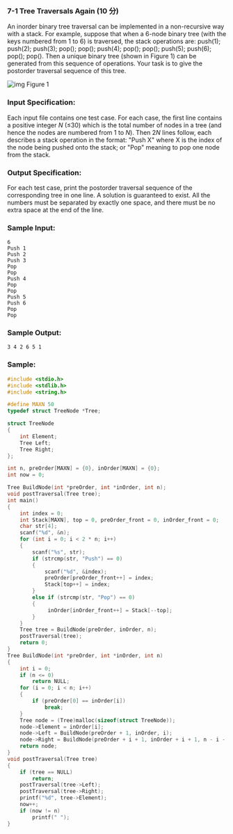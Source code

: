 ### 7-1 Tree Traversals Again (10 分)

An inorder binary tree traversal can be implemented in a non-recursive way with a stack. For example, suppose that when a 6-node binary tree (with the keys numbered from 1 to 6) is traversed, the stack operations are: push(1); push(2); push(3); pop(); pop(); push(4); pop(); pop(); push(5); push(6); pop(); pop(). Then a unique binary tree (shown in Figure 1) can be generated from this sequence of operations. Your task is to give the postorder traversal sequence of this tree.

![img](https://images.ptausercontent.com/30)
Figure 1

### Input Specification:

Each input file contains one test case. For each case, the first line contains a positive integer *N* (≤30) which is the total number of nodes in a tree (and hence the nodes are numbered from 1 to *N*). Then 2*N* lines follow, each describes a stack operation in the format: "Push X" where X is the index of the node being pushed onto the stack; or "Pop" meaning to pop one node from the stack.

### Output Specification:

For each test case, print the postorder traversal sequence of the corresponding tree in one line. A solution is guaranteed to exist. All the numbers must be separated by exactly one space, and there must be no extra space at the end of the line.

### Sample Input:

```in
6
Push 1
Push 2
Push 3
Pop
Pop
Push 4
Pop
Pop
Push 5
Push 6
Pop
Pop
```

### Sample Output:

```out
3 4 2 6 5 1
```

### Sample:

```c
#include <stdio.h>
#include <stdlib.h>
#include <string.h>

#define MAXN 50
typedef struct TreeNode *Tree;

struct TreeNode
{
	int Element;
	Tree Left;
	Tree Right;
};

int n, preOrder[MAXN] = {0}, inOrder[MAXN] = {0};
int now = 0;

Tree BuildNode(int *preOrder, int *inOrder, int n);
void postTraversal(Tree tree);
int main()
{
	int index = 0;
	int Stack[MAXN], top = 0, preOrder_front = 0, inOrder_front = 0;
	char str[4];
	scanf("%d", &n);
	for (int i = 0; i < 2 * n; i++)
	{
		scanf("%s", str);
		if (strcmp(str, "Push") == 0)
		{
			scanf("%d", &index);
			preOrder[preOrder_front++] = index;
			Stack[top++] = index;
		}
		else if (strcmp(str, "Pop") == 0)
		{
			 inOrder[inOrder_front++] = Stack[--top];
		}
	}
	Tree tree = BuildNode(preOrder, inOrder, n);
	postTraversal(tree);
	return 0;
}
Tree BuildNode(int *preOrder, int *inOrder, int n)
{
	int i = 0;
	if (n <= 0)
		return NULL;
	for (i = 0; i < n; i++)
	{
		if (preOrder[0] == inOrder[i])
			break;
	}
	Tree node = (Tree)malloc(sizeof(struct TreeNode));
	node->Element = inOrder[i];
	node->Left = BuildNode(preOrder + 1, inOrder, i);
	node->Right = BuildNode(preOrder + i + 1, inOrder + i + 1, n - i - 1);
	return node;
}
void postTraversal(Tree tree)
{
	if (tree == NULL)
		return;
	postTraversal(tree->Left);
	postTraversal(tree->Right);
	printf("%d", tree->Element);
	now++;
	if (now != n)
		printf(" ");
}
```


